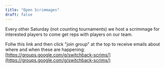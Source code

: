 ```yaml
---
title: "Open Scrimmages"
draft: false
---
```


Every other Saturday (not counting tournaments) we host a scrimmage
for interested players to come get reps with players on our team.

Follw this link and then click "join group" at the top to receive emails about where
and when these are happening: [https://groups.google.com/g/switchback-scrims/](https://groups.google.com/g/switchback-scrims/)
